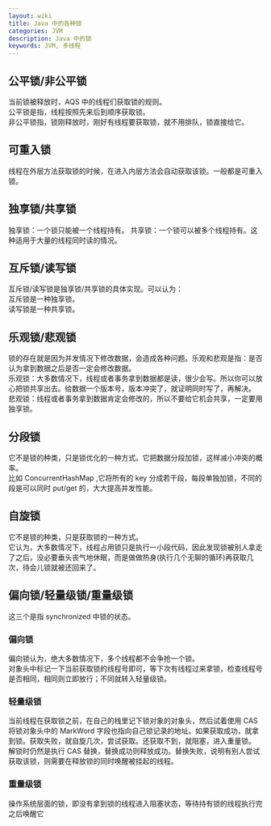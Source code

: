 ```yaml
---
layout: wiki
title: Java 中的各种锁
categories: JVM
description: Java 中的锁
keywords: JVM, 多线程
---
```

## 公平锁/非公平锁
当前锁被释放时，AQS 中的线程们获取锁的规则。  
公平锁是指，线程按照先来后到顺序获取锁。  
非公平锁指，锁刚释放时，刚好有线程要获取锁，就不用排队，锁直接给它。

## 可重入锁
线程在外层方法获取锁的时候，在进入内层方法会自动获取该锁。一般都是可重入锁。

## 独享锁/共享锁
独享锁：一个锁只能被一个线程持有。
共享锁：一个锁可以被多个线程持有。这种适用于大量的线程同时读的情况。

## 互斥锁/读写锁
互斥锁/读写锁是独享锁/共享锁的具体实现。可以认为：  
互斥锁是一种独享锁。  
读写锁是一种共享锁。

## 乐观锁/悲观锁
锁的存在就是因为并发情况下修改数据，会造成各种问题。乐观和悲观是指：是否认为拿到数据之后是否一定会修改数据。  
乐观锁：大多数情况下，线程或者事务拿到数据都是读，很少会写。所以你可以放心把锁共享出去。给数据一个版本号，版本冲突了，就证明同时写了，再解决。  
悲观锁：线程或者事务拿到数据肯定会修改的，所以不要给它机会共享，一定要用独享锁。

## 分段锁
它不是锁的种类，只是锁优化的一种方式。它把数据分段加锁，这样减小冲突的概率。  
比如 ConcurrentHashMap ,它将所有的 key 分成若干段，每段单独加锁，不同的段是可以同时 put/get 的，大大提高并发性能。

## 自旋锁
它不是锁的种类，只是获取锁的一种方式。  
它认为，大多数情况下，线程占用锁只是执行一小段代码，因此发现锁被别人拿走了之后，没必要垂头丧气地休眠，而是做做热身(执行几个无聊的循环)再获取几次，待会儿锁就被还回来了。

## 偏向锁/轻量级锁/重量级锁
这三个是指 synchronized 中锁的状态。  

### 偏向锁
偏向锁认为，绝大多数情况下，多个线程都不会争抢一个锁。  
对象头中标记一下当前获取锁的线程号即可，等下次有线程过来拿锁，检查线程号是否相同，相同则立即放行；不同就转入轻量级锁。

### 轻量级锁
当前线程在获取锁之前，在自己的栈里记下锁对象的对象头，然后试着使用 CAS 将锁对象头中的 MarkWord 字段也指向自己锁记录的地址。如果获取成功，就拿到锁。获取失败，就自旋几次，尝试获取。还获取不到，就阻塞，进入重量锁。  
解锁时仍然是执行 CAS 替换，替换成功则释放成功。替换失败，说明有别人尝试获取该锁，则需要在释放锁的同时唤醒被挂起的线程。

### 重量级锁
操作系统层面的锁，即没有拿到锁的线程进入阻塞状态，等待持有锁的线程执行完之后唤醒它